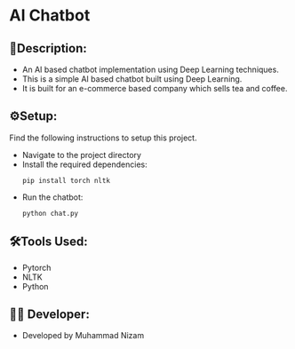 # AI Chatbot

## 🔗Description:
- An AI based chatbot implementation using Deep Learning techniques.
- This is a simple AI based chatbot built using Deep Learning.
- It is built for an e-commerce based company which sells tea and coffee. 

## ⚙Setup:
Find the following instructions to setup this project.
- Navigate to the project directory
- Install the required dependencies:
  ```
  pip install torch nltk
  ```
- Run the chatbot:
  ```
  python chat.py
  ```

## 🛠Tools Used:
- Pytorch
- NLTK
- Python

## 👨‍💻 Developer:
- Developed by Muhammad Nizam
